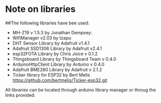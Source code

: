 # Note on libraries

##The following libraries have bee used:

* MH-Z19 v 1.5.3 by Jonathan Dempsey:
* WifiManager v2.03 by tzapu
* DHT Sensor Library by Adafruit v1.4.1
* Adafruit SSD1306 Library by Adafruit v2.4.1
* esp32FOTA Library by Chris Joice v 0.1.2
* Thingsboard Library by Thingsboard Team v 0.4.0
* ArduinoHttpClient Library by Arduino v 0.4.0
* Adafruit BME280 Library by Adafruit v 2.1.2
* Ticker library for ESP32 by Bert Melis https://github.com/bertmelis/Ticker-esp32.git

All libraries can be located through arduino library manager or throug the links provided.
